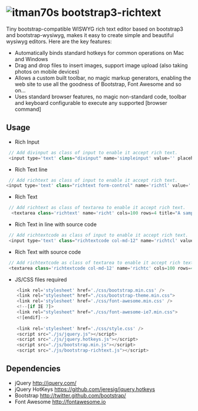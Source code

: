 ![itman70s](favicon.ico) bootstrap3-richtext
===================
Tiny bootstrap-compatible WISWYG rich text editor based on bootstrap3 and bootstrap-wysiwyg, makes it easy to create simple and beautiful wysiwyg editors. 
Here are the key features:
* Automatically binds standard hotkeys for common operations on Mac and Windows
* Drag and drop files to insert images, support image upload (also taking photos on mobile devices)
* Allows a custom built toolbar, no magic markup generators, enabling the web site to use all the goodness of Bootstrap, Font Awesome and so on...
* Uses standard browser features, no magic non-standard code, toolbar and keyboard configurable to execute any supported [browser command]

Usage
-----------
* Rich Input
``` javascript
 // Add divinput as class of input to enable it accept rich text.
 <input type='text' class="divinput" name='simpleinput' value='' placeholder="A sample for simple rich input "> 
``` 
* Rich Text line
``` javascript
 // Add richtext as class of input to enable it accept rich text.
<input type='text' class="richtext form-control" name='richtl' value='' placeholder="A sample for simple rich input ">
``` 
* Rich Text
``` javascript
 // Add richtext as class of textarea to enable it accept rich text.
  <textarea class='richtext' name='richt' cols=100 rows=4 title="A sample for simple rich text"> </textarea>
``` 
* Rich Text in line with source code
``` javascript
 // Add richtextcode as class of input to enable it accept rich text.
 <input type='text' class="richtextcode col-md-12" name='richtcl' value='' placeholder="A sample for simple rich input ">
``` 
* Rich Text with source code
``` javascript
 // Add richtextcode as class of textarea to enable it accept rich text.
 <textarea class='richtextcode col-md-12' name='richtc' cols=100 rows=4 title="A sample for simple rich text"> </textarea>
``` 
	
* JS/CSS files required
``` javascript 
    <link rel='stylesheet' href='./css/bootstrap.min.css' />
    <link rel="stylesheet" href="./css/bootstrap-theme.min.css">
    <link rel='stylesheet' href='./css/font-awesome.min.css' />
    <!--[if IE 7]>
    <link rel="stylesheet" href="./css/font-awesome-ie7.min.css">
    <![endif]-->
    
    <link rel='stylesheet' href='./css/style.css' />
    <script src="./js/jquery.js"></script>
    <script src="./js/jquery.hotkeys.js"></script>
    <script src="./js/bootstrap.min.js"></script>
    <script src="./js/bootstrap-richtext.js"></script>
``` 
Dependencies
------------
* jQuery http://jquery.com/
* jQuery HotKeys https://github.com/jeresig/jquery.hotkeys
* Bootstrap http://twitter.github.com/bootstrap/
* Font Awesome http://fontawesome.io
